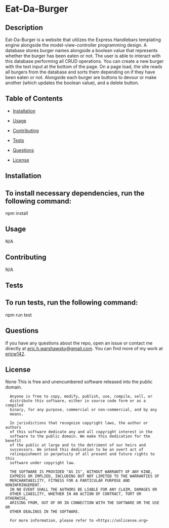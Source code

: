 # Eat-Da-Burger

## Description
Eat-Da-Burger is a website that utilizes the Express Handlebars templating engine alongside the model-view-controller programming design. A database stores burger names alongside a boolean value that represents whether the burger has been eaten or not. The user is able to interact with this database performing all CRUD operations. You can create a new burger with the text input at the bottom of the page. On a page load, the site reads all burgers from the database and sorts them depending on if they have been eaten or not. Alongside each burger are buttons to devour or make another (which updates the boolean value), and a delete button. 

## Table of Contents 

* [Installation](#installation)

* [Usage](#usage)

* [Contributing](#contributing)

* [Tests](#tests)

* [Questions](#questions)

* [License](#license)

## Installation

To install necessary dependencies, run the following command:
---
npm install

## Usage
N/A

## Contributing

N/A

## Tests
To run tests, run the following command:
---
npm run test


## Questions

If you have any questions about the repo, open an issue or contact me directly at eric.h.warshawsky@gmail.com. 
You can find more of my work at [ericw142](https://github.com/ericw142/).

## License

None
This is free and unencumbered software released into the public domain.

      Anyone is free to copy, modify, publish, use, compile, sell, or
      distribute this software, either in source code form or as a compiled
      binary, for any purpose, commercial or non-commercial, and by any
      means.
      
      In jurisdictions that recognize copyright laws, the author or authors
      of this software dedicate any and all copyright interest in the
      software to the public domain. We make this dedication for the benefit
      of the public at large and to the detriment of our heirs and
      successors. We intend this dedication to be an overt act of
      relinquishment in perpetuity of all present and future rights to this
      software under copyright law.
      
      THE SOFTWARE IS PROVIDED "AS IS", WITHOUT WARRANTY OF ANY KIND,
      EXPRESS OR IMPLIED, INCLUDING BUT NOT LIMITED TO THE WARRANTIES OF
      MERCHANTABILITY, FITNESS FOR A PARTICULAR PURPOSE AND NONINFRINGEMENT.
      IN NO EVENT SHALL THE AUTHORS BE LIABLE FOR ANY CLAIM, DAMAGES OR
      OTHER LIABILITY, WHETHER IN AN ACTION OF CONTRACT, TORT OR OTHERWISE,
      ARISING FROM, OUT OF OR IN CONNECTION WITH THE SOFTWARE OR THE USE OR
      OTHER DEALINGS IN THE SOFTWARE.
      
      For more information, please refer to <https://unlicense.org>